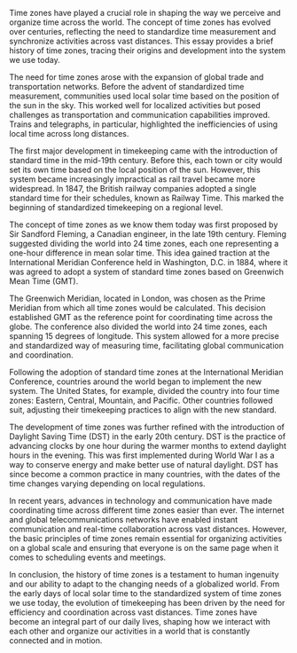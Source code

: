 Time zones have played a crucial role in shaping the way we perceive and organize time across the world. The concept of time zones has evolved over centuries, reflecting the need to standardize time measurement and synchronize activities across vast distances. This essay provides a brief history of time zones, tracing their origins and development into the system we use today.

The need for time zones arose with the expansion of global trade and transportation networks. Before the advent of standardized time measurement, communities used local solar time based on the position of the sun in the sky. This worked well for localized activities but posed challenges as transportation and communication capabilities improved. Trains and telegraphs, in particular, highlighted the inefficiencies of using local time across long distances.

The first major development in timekeeping came with the introduction of standard time in the mid-19th century. Before this, each town or city would set its own time based on the local position of the sun. However, this system became increasingly impractical as rail travel became more widespread. In 1847, the British railway companies adopted a single standard time for their schedules, known as Railway Time. This marked the beginning of standardized timekeeping on a regional level.

The concept of time zones as we know them today was first proposed by Sir Sandford Fleming, a Canadian engineer, in the late 19th century. Fleming suggested dividing the world into 24 time zones, each one representing a one-hour difference in mean solar time. This idea gained traction at the International Meridian Conference held in Washington, D.C. in 1884, where it was agreed to adopt a system of standard time zones based on Greenwich Mean Time (GMT).

The Greenwich Meridian, located in London, was chosen as the Prime Meridian from which all time zones would be calculated. This decision established GMT as the reference point for coordinating time across the globe. The conference also divided the world into 24 time zones, each spanning 15 degrees of longitude. This system allowed for a more precise and standardized way of measuring time, facilitating global communication and coordination.

Following the adoption of standard time zones at the International Meridian Conference, countries around the world began to implement the new system. The United States, for example, divided the country into four time zones: Eastern, Central, Mountain, and Pacific. Other countries followed suit, adjusting their timekeeping practices to align with the new standard.

The development of time zones was further refined with the introduction of Daylight Saving Time (DST) in the early 20th century. DST is the practice of advancing clocks by one hour during the warmer months to extend daylight hours in the evening. This was first implemented during World War I as a way to conserve energy and make better use of natural daylight. DST has since become a common practice in many countries, with the dates of the time changes varying depending on local regulations.

In recent years, advances in technology and communication have made coordinating time across different time zones easier than ever. The internet and global telecommunications networks have enabled instant communication and real-time collaboration across vast distances. However, the basic principles of time zones remain essential for organizing activities on a global scale and ensuring that everyone is on the same page when it comes to scheduling events and meetings.

In conclusion, the history of time zones is a testament to human ingenuity and our ability to adapt to the changing needs of a globalized world. From the early days of local solar time to the standardized system of time zones we use today, the evolution of timekeeping has been driven by the need for efficiency and coordination across vast distances. Time zones have become an integral part of our daily lives, shaping how we interact with each other and organize our activities in a world that is constantly connected and in motion.